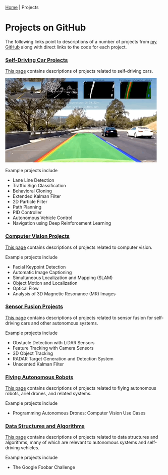  [Home](../README.md) | Projects

# Projects on GitHub
The following links point to descriptions of a number of projects from [my GitHub](https://github.com/ken-power) along with direct links to the code for each project.

### [Self-Driving Car Projects](self-driving-cars.md)

[This page](self-driving-cars.md) contains descriptions of projects related to self-driving cars.

<img src="../images/pipeline-scene-3.gif" alt="Animated GIF showing lane line detection on a highway"> 

Example projects include 
* Lane Line Detection
* Traffic Sign Classification
* Behavioral Cloning
* Extended Kalman Filter
* 2D Particle Filter
* Path Planning
* PID Controller
* Autonomous Vehicle Control
* Navigation using Deep Reinforcement Learning



### [Computer Vision Projects](computer-vision.md)

[This page](computer-vision.md) contains descriptions of projects related to computer vision.

Example projects include 
* Facial Keypoint Detection
* Automatic Image Captioning
* Simultaneous Localization and Mapping (SLAM)
* Object Motion and Localization
* Optical Flow
* Analysis of 3D Magnetic Resonance (MR) Images


### [Sensor Fusion Projects](sensor-fusion.md)

[This page](sensor-fusion.md) contains descriptions of projects related to sensor fusion for self-driving cars and other autonomous systems.

Example projects include 
* Obstacle Detection with LiDAR Sensors
* Feature Tracking with Camera Sensors
* 3D Object Tracking
* RADAR Target Generation and Detection System
* Unscented Kalman Filter


### [Flying Autonomous Robots](flying-autonomous-robots.md)

[This page](flying-autonomous-robots.md) contains descriptions of projects related to flying autonomous robots, ariel drones, and related systems.

Example projects include 
* Programming Autonomous Drones: Computer Vision Use Cases


### [Data Structures and Algorithms](data-structures-algorithms.md)

[This page](data-structures-algorithms.md) contains descriptions of projects related to data structures and algorithms, many of which are relevant to autonomous systems and self-driving vehicles.

Example projects include 

* The Google Foobar Challenge

